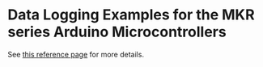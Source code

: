  # Data Logging Examples for the MKR series Arduino Microcontrollers

 See [this reference page](https://tigoe.github.io/DataloggingExamples/mkr-datalogging.html) for more details.